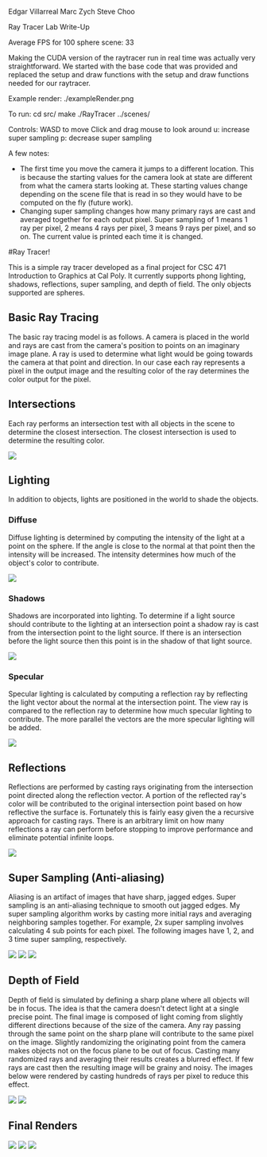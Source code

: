 Edgar Villarreal
Marc Zych
Steve Choo

Ray Tracer Lab Write-Up

Average FPS for 100 sphere scene: 33

Making the CUDA version of the raytracer run in real time was actually very straightforward. We started with the base code that was provided and replaced the setup and draw functions with the setup and draw functions needed for our raytracer.

Example render: ./exampleRender.png

To run:
cd src/
make
./RayTracer ../scenes/<scene file>

Controls:
WASD to move
Click and drag mouse to look around
u: increase super sampling
p: decrease super sampling

A few notes:
* The first time you move the camera it jumps to a different location. This is because the starting values for the camera look at state are different from what the camera starts looking at. These starting values change depending on the scene file that is read in so they would have to be computed on the fly (future work).
* Changing super sampling changes how many primary rays are cast and averaged together for each output pixel. Super sampling of 1 means 1 ray per pixel, 2 means 4 rays per pixel, 3 means 9 rays per pixel, and so on. The current value is printed each time it is changed.


#Ray Tracer!

This is a simple ray tracer developed as a final project for CSC 471 Introduction to Graphics at Cal Poly.
It currently supports phong lighting, shadows, reflections, super sampling, and depth of field.
The only objects supported are spheres.

## Basic Ray Tracing
The basic ray tracing model is as follows.
A camera is placed in the world and rays are cast from the camera's position to points on an imaginary image plane.
A ray is used to determine what light would be going towards the camera at that point and direction.
In our case each ray represents a pixel in the output image and the resulting color of the ray determines the color output for the pixel.

## Intersections
Each ray performs an intersection test with all objects in the scene to determine the closest intersection.
The closest intersection is used to determine the resulting color.

[<img src="https://raw.github.com/marczych/RayTracer/master/samples/timeline/intersection_thumb.jpeg" />](https://raw.github.com/marczych/RayTracer/master/samples/timeline/intersection.jpeg)

## Lighting
In addition to objects, lights are positioned in the world to shade the objects.

### Diffuse
Diffuse lighting is determined by computing the intensity of the light at a point on the sphere.
If the angle is close to the normal at that point then the intensity will be increased.
The intensity determines how much of the object's color to contribute.

[<img src="https://raw.github.com/marczych/RayTracer/master/samples/timeline/diffuse_thumb.jpeg" />](https://raw.github.com/marczych/RayTracer/master/samples/timeline/diffuse.jpeg)

### Shadows
Shadows are incorporated into lighting.
To determine if a light source should contribute to the lighting at an intersection point a shadow ray is cast from the intersection point to the light source.
If there is an intersection before the light source then this point is in the shadow of that light source.

[<img src="https://raw.github.com/marczych/RayTracer/master/samples/timeline/shadows_thumb.jpeg" />](https://raw.github.com/marczych/RayTracer/master/samples/timeline/shadows.jpeg)

### Specular
Specular lighting is calculated by computing a reflection ray by reflecting the light vector about the normal at the intersection point.
The view ray is compared to the reflection ray to determine how much specular lighting to contribute.
The more parallel the vectors are the more specular lighting will be added.

[<img src="https://raw.github.com/marczych/RayTracer/master/samples/timeline/specular_thumb.jpeg" />](https://raw.github.com/marczych/RayTracer/master/samples/timeline/specular.jpeg)

## Reflections
Reflections are performed by casting rays originating from the intersection point directed along the reflection vector.
A portion of the reflected ray's color will be contributed to the original intersection point based on how reflective the surface is.
Fortunately this is fairly easy given the a recursive approach for casting rays.
There is an arbitrary limit on how many reflections a ray can perform before stopping to improve performance and eliminate potential infinite loops.

[<img src="https://raw.github.com/marczych/RayTracer/master/samples/timeline/reflections_thumb.jpeg" />](https://raw.github.com/marczych/RayTracer/master/samples/timeline/reflections.jpeg)

## Super Sampling (Anti-aliasing)
Aliasing is an artifact of images that have sharp, jagged edges.
Super sampling is an anti-aliasing technique to smooth out jagged edges.
My super sampling algorithm works by casting more initial rays and averaging neighboring samples together.
For example, 2x super sampling involves calculating 4 sub points for each pixel.
The following images have 1, 2, and 3 time super sampling, respectively.

[<img src="https://raw.github.com/marczych/RayTracer/master/samples/timeline/superSamplingx1_thumb.jpeg" />](https://raw.github.com/marczych/RayTracer/master/samples/timeline/superSamplingx1.jpeg)
[<img src="https://raw.github.com/marczych/RayTracer/master/samples/timeline/superSamplingx2_thumb.jpeg" />](https://raw.github.com/marczych/RayTracer/master/samples/timeline/superSamplingx2.jpeg)
[<img src="https://raw.github.com/marczych/RayTracer/master/samples/timeline/superSamplingx3_thumb.jpeg" />](https://raw.github.com/marczych/RayTracer/master/samples/timeline/superSamplingx3.jpeg)

## Depth of Field
Depth of field is simulated by defining a sharp plane where all objects will be in focus.
The idea is that the camera doesn't detect light at a single precise point.
The final image is composed of light coming from slightly different directions because of the size of the camera.
Any ray passing through the same point on the sharp plane will contribute to the same pixel on the image.
Slightly randomizing the originating point from the camera makes objects not on the focus plane to be out of focus.
Casting many randomized rays and averaging their results creates a blurred effect.
If few rays are cast then the resulting image will be grainy and noisy.
The images below were rendered by casting hundreds of rays per pixel to reduce this effect.

[<img src="https://raw.github.com/marczych/RayTracer/master/samples/line_4_300_thumb.jpeg" />](https://raw.github.com/marczych/RayTracer/master/samples/line_4_300.jpeg)
[<img src="https://raw.github.com/marczych/RayTracer/master/samples/lineFar_4_300_thumb.jpeg" />](https://raw.github.com/marczych/RayTracer/master/samples/lineFar_4_300.jpeg)

## Final Renders
[<img src="https://raw.github.com/marczych/RayTracer/master/samples/ballsOnAPlaneClose_3_1_thumb.jpeg" />](https://raw.github.com/marczych/RayTracer/master/samples/ballsOnAPlaneClose_3_1.jpeg)
[<img src="https://raw.github.com/marczych/RayTracer/master/samples/ballsOnAPlane_2_50_thumb.jpeg" />](https://raw.github.com/marczych/RayTracer/master/samples/ballsOnAPlane_2_50.jpeg)
[<img src="https://raw.github.com/marczych/RayTracer/master/samples/triangleSpheres_4_300_thumb.jpeg" />](https://raw.github.com/marczych/RayTracer/master/samples/triangleSpheres_4_300.jpeg)
